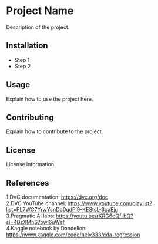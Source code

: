 # Project Name
Description of the project.

## Installation
- Step 1
- Step 2

## Usage
Explain how to use the project here.

## Contributing
Explain how to contribute to the project.

## License
License information.

## References
1.DVC documentation: <https://dvc.org/doc>   
2.DVC YouTube channel: <https://www.youtube.com/playlist?list=PL7WG7YrwYcnDb0qdPl9-KEStsL-3oaEjg>   
3.Pragmatic AI labs: <https://youtu.be/rKRG6oQf-bQ?si=4BzXMhS7owl6uWef>   
4.Kaggle notebook by Dandelion: <https://www.kaggle.com/code/hely333/eda-regression>    
```

